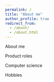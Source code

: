 ```yaml
---
permalink: /
title: "About me"
author_profile: true
redirect_from: 
  - /about/
  - /about.html
---
```


About me


Product roles


Computer science


Hobbies


